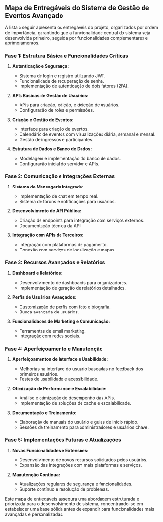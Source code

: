 ## Mapa de Entregáveis do Sistema de Gestão de Eventos Avançado

A lista a seguir apresenta os entregáveis do projeto, organizados por ordem de importância, garantindo que a funcionalidade central do sistema seja desenvolvida primeiro, seguida por funcionalidades complementares e aprimoramentos.

### Fase 1: Estrutura Básica e Funcionalidades Críticas

1. **Autenticação e Segurança:**

   - Sistema de login e registro utilizando JWT.
   - Funcionalidade de recuperação de senha.
   - Implementação de autenticação de dois fatores (2FA).

2. **APIs Básicas de Gestão de Usuários:**

   - APIs para criação, edição, e deleção de usuários.
   - Configuração de roles e permissões.

3. **Criação e Gestão de Eventos:**

   - Interface para criação de eventos.
   - Calendário de eventos com visualizações diária, semanal e mensal.
   - Gestão de ingressos e participantes.

4. **Estrutura de Dados e Banco de Dados:**
   - Modelagem e implementação do banco de dados.
   - Configuração inicial do servidor e APIs.

### Fase 2: Comunicação e Integrações Externas

1. **Sistema de Mensageria Integrada:**

   - Implementação de chat em tempo real.
   - Sistema de fóruns e notificações para usuários.

2. **Desenvolvimento de API Pública:**

   - Criação de endpoints para integração com serviços externos.
   - Documentação técnica da API.

3. **Integração com APIs de Terceiros:**
   - Integração com plataformas de pagamento.
   - Conexão com serviços de localização e mapas.

### Fase 3: Recursos Avançados e Relatórios

1. **Dashboard e Relatórios:**

   - Desenvolvimento de dashboards para organizadores.
   - Implementação de geração de relatórios detalhados.

2. **Perfis de Usuários Avançados:**

   - Customização de perfis com foto e biografia.
   - Busca avançada de usuários.

3. **Funcionalidades de Marketing e Comunicação:**
   - Ferramentas de email marketing.
   - Integração com redes sociais.

### Fase 4: Aperfeiçoamento e Manutenção

1. **Aperfeiçoamentos de Interface e Usabilidade:**

   - Melhorias na interface do usuário baseadas no feedback dos primeiros usuários.
   - Testes de usabilidade e acessibilidade.

2. **Otimização de Performance e Escalabilidade:**

   - Análise e otimização de desempenho das APIs.
   - Implementação de soluções de cache e escalabilidade.

3. **Documentação e Treinamento:**
   - Elaboração de manuais do usuário e guias de início rápido.
   - Sessões de treinamento para administradores e usuários chave.

### Fase 5: Implementações Futuras e Atualizações

1. **Novas Funcionalidades e Extensões:**

   - Desenvolvimento de novos recursos solicitados pelos usuários.
   - Expansão das integrações com mais plataformas e serviços.

2. **Manutenção Contínua:**
   - Atualizações regulares de segurança e funcionalidades.
   - Suporte contínuo e resolução de problemas.

Este mapa de entregáveis assegura uma abordagem estruturada e priorizada para o desenvolvimento do sistema, concentrando-se em estabelecer uma base sólida antes de expandir para funcionalidades mais avançadas e personalizadas.
